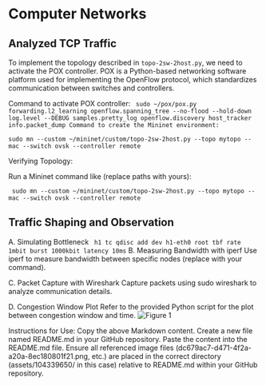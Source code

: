 # Computer Networks

## Analyzed TCP Traffic



To implement the topology described in `topo-2sw-2host.py`, we need to activate the POX controller. POX is a Python-based networking software platform used for implementing the OpenFlow protocol, which standardizes communication between switches and controllers.

Command to activate POX controller:
`
sudo ~/pox/pox.py forwarding.l2_learning openflow.spanning_tree --no-flood --hold-down log.level --DEBUG samples.pretty_log openflow.discovery host_tracker info.packet_dump
Command to create the Mininet environment:`

`sudo mn --custom ~/mininet/custom/topo-2sw-2host.py --topo mytopo --mac --switch ovsk --controller remote`

Verifying Topology:

Run a Mininet command like (replace paths with yours):

`
sudo mn --custom ~/mininet/custom/topo-2sw-2host.py --topo mytopo --mac --switch ovsk --controller remote`
## Traffic Shaping and Observation
A. Simulating Bottleneck
`
h1 tc qdisc add dev h1-eth0 root tbf rate 1mbit burst 1000kbit latency 10ms`
B. Measuring Bandwidth with iperf
Use iperf to measure bandwidth between specific nodes (replace with your command).

C. Packet Capture with Wireshark
Capture packets using sudo wireshark to analyze communication details.

D. Congestion Window Plot
Refer to the provided Python script for the plot between congestion window and time.
![Figure 1](https://github.com/Yogender21505/Analyzed-TCP-Traffic/blob/assets/104339650/dc679ac7-d471-4f2a-a20a-8ec180801f21.png)



Instructions for Use:
Copy the above Markdown content.
Create a new file named README.md in your GitHub repository.
Paste the content into the README.md file.
Ensure all referenced image files (dc679ac7-d471-4f2a-a20a-8ec180801f21.png, etc.) are placed in the correct directory (assets/104339650/ in this case) relative to README.md within your GitHub repository.
